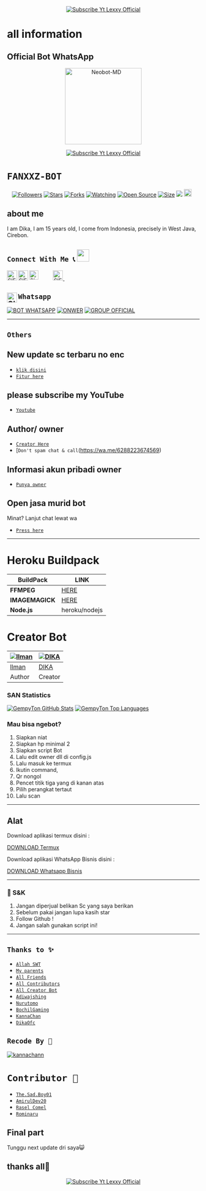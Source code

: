 <p align="center">
    <a href="https://Bisnisokteto.github.io">
        <img
            src="https://readme-typing-svg.herokuapp.com?size=15&width=280&lines=Assalamualaikum+🙏"
            alt="Subscribe Yt Lexxy Official"
        />
    </a>

# all information
## Official Bot WhatsApp

<p align="center">
<img src="https://encrypted-tbn0.gstatic.com/images?q=tbn:ANd9GcRQMbpnB0PY8P1Ot5I_2-01Xdnhq4xJuctJxQ&usqp=CAU" alt="Neobot-MD" width="200"/>

<p align="center">
    <a href="https://Bisnisokteto.github.io">
        <img
            src="https://readme-typing-svg.herokuapp.com?size=15&width=280&lines=FannxBOT+By+Dika+Official+🙏"
            alt="Subscribe Yt Lexxy Official"
        />
    </a>
</p>

# ```FANXXZ-BOT```
<p align="center">
<a href="https://github.com/zeeone-ofc/followers"><img title="Followers" src="https://img.shields.io/github/followers/zeeone-ofc?color=red&style=flat-square"></a>
<a href="https://github.com/zeeone-ofc/Alphab0t/stargazers/"><img title="Stars" src="https://img.shields.io/github/stars/zeeone-ofc/Alphab0t?color=blue&style=flat-square"></a>
<a href="https://github.com/zeeone-ofc/Alphab0t/network/members"><img title="Forks" src="https://img.shields.io/github/forks/zeeone-ofc/Alphab0t?color=red&style=flat-square"></a>
<a href="https://github.com/zeeone-ofc/Alphab0t/watchers"><img title="Watching" src="https://img.shields.io/github/watchers/zeeone-ofc/Alphab0t?label=Watchers&color=blue&style=flat-square"></a>
<a href="https://github.com/zeeone-ofc/Alphab0t"><img title="Open Source" src="https://badges.frapsoft.com/os/v2/open-source.svg?v=103"></a>
<a href="https://github.com/zeeone-ofc/Alphab0t/"><img title="Size" src="https://img.shields.io/github/repo-size/zeeone-ofc/Alphab0t?style=flat-square&color=green"></a>
<a href="https://hits.seeyoufarm.com"><img src="https://hits.seeyoufarm.com/api/count/incr/badge.svg?url=https%3A%2F%2Fgithub.com%2Fzeeone-ofc%2FAlphab0t&count_bg=%2379C83D&title_bg=%23555555&icon=probot.svg&icon_color=%2300FF6D&title=hits&edge_flat=false"/></a>
<a href="https://github.com/zeeone-ofc/Alphab0t/graphs/commit-activity"><img height="20" src="https://img.shields.io/badge/Maintained%3F-yes-green.svg"></a>&nbsp;&nbsp;
</p>
<p align='center'>
    </p>

## about me
I am Dika, I am 15 years old, I come from Indonesia, precisely in West Java, Cirebon. 

## ```Connect With Me 📞``` <img src="https://github.com/siegrin/siegrin/blob/main/Assets/Handshake.gif" height="32px">
  <a href="https://wa.me/6288223674569">
    <img align="left" alt="SIEGRIN | Whastapp" width="26px" src="https://github.com/siegrin/siegrin/blob/main/Assets/Whatsapp.svg" />
  </a> &nbsp;&nbsp;
  <a href="https://www.tiktok.com/@Dikaa?">
    <img align="left" alt="SIEGRIN | Titkok" width="26px" src="https://github.com/siegrin/siegrin/blob/main/Assets/Tiktok.svg" />
  </a> &nbsp;&nbsp;
  <a href="https://www.instagram.com/Cigegerotak/">
    <img align="left" alt="SIEGRIN | Instagram" width="24px" src="https://github.com/siegrin/siegrin/blob/main/Assets/Instagram.svg" />
  </a> &nbsp;&nbsp;
  <a href="mailto: nainnadika6@gmail.com">
    <img align="
" alt="SIEGRIN | Gmail" width="26px" src="https://github.com/siegrin/siegrin/blob/main/Assets/Gmail.svg" />
  </a> &nbsp;&nbsp;

## ```Whatsapp``` <a href="https://wa.me/6285334930628"> <img align="left" alt="SIEGRIN | Whastapp" width="26px" src="https://github.com/siegrin/siegrin/blob/main/Assets/Whatsapp.svg" />
[![BOT WHATSAPP](https://img.shields.io/badge/WhatsApp%20BOT-25D366?style=for-the-badge&logo=whatsapp&logoColor=white)](https://wa.me/6283142211902) 
[![ONWER](https://img.shields.io/badge/Owner%20BOT-25D366?style=for-the-badge&logo=whatsapp&logoColor=white)](https://wa.me/6288223674569) 
[![GROUP OFFICIAL](https://img.shields.io/badge/WhatsApp%20Group-25D366?style=for-the-badge&logo=whatsapp&logoColor=white)](https://chat.whatsapp.com/KLfJ0fI1UnCLhRtv2aYoxv)

---------

## ```Others```

## New update sc terbaru no enc
* [`klik disini`](https://github.com/Bisnisokteto/NEOBOT-MDV8)
* [`Fitur here`](https://bit.ly/3AjSfxb)

## please subscribe my YouTube
* [`Youtube`](https://youtube.com/channel/UC3HcOB2U-fgsR8onRGXFM3w)

## Author/ owner
* [`Creator Here`](https://wa.me/6288223674569?text=Banh+req+fitur) 
* [`Don't spam chat & call`(https://wa.me/6288223674569)

## Informasi akun pribadi owner
* [`Punya owner`](https://bit.ly/3dtqnxR)

## Open jasa murid bot
Minat? Lanjut chat lewat wa
* [`Press here`](https://wa.me/6288223674569?text=Murid+bot+bg)

---------

# Heroku Buildpack

| BuildPack | LINK |
|--------|--------|
| **FFMPEG** |[HERE](https://github.com/jonathanong/heroku-buildpack-ffmpeg-latest) |
| **IMAGEMAGICK** | [HERE](https://github.com/mcollina/heroku-buildpack-imagemagick.git) |
| **Node.js**     | heroku/nodejs|

# Creator Bot
 [![Ilman](https://github.com/ilmanhdyt.png?size=200)](https://github.com/ilmanhdyt) | [![DIKA](https://github.com/GempyTon.png?size=200)](https://github.com/bisnisokteto) 
----|----
[Ilman](https://github.com/ilmanhdyt) | [DIKA](https://github.com/bisnisokteto)
 Author | Creator
 
### SAN Statistics

[![GempyTon GitHub Stats](https://github-readme-stats.vercel.app/api?username=GempyTon&show_icons=true&hide=issues&theme=radical)](https://github-readme-stats.vercel.app)
[![GempyTon Top Languages](https://github-readme-stats.vercel.app/api/top-langs?username=GempyTon&layout=compact&theme=radical)](https://github-readme-stats.vercel.app)

### Mau bisa ngebot?
1. Siapkan niat
2. Siapkan hp minimal 2
3. Siapkan script Bot
4. Lalu edit owner dll di config.js
5. Lalu masuk ke termux
6. Ikutin command,
7. Qr nongol
8. Pencet titik tiga yang di kanan atas 
9. Pilih perangkat tertaut
10. Lalu scan

---------

## Alat

Download aplikasi termux disini :

[DOWNLOAD Termux](https://play.google.com/store/apps/details?id=com.termux) 

Download aplikasi WhatsApp Bisnis disini :

[DOWNLOAD Whatsapp Bisnis](https://play.google.com/store/apps/details?id=com.whatsapp.w4b) 

---------

### 📮 S&K
1. Jangan diperjual belikan Sc yang saya berikan
2. Sebelum pakai jangan lupa kasih star
3. Follow Github !
4. Jangan salah gunakan script ini!

---------


## ```Thanks to ✨```
* [`Allah SWT`](https://github.com/bisnisokteto)
* [`My parents`](https://github.com/bisnisokteto)
* [`All Friends`](https://github.com/bisnisokteto)
* [`All Contributors`](https://github.com/bisnisokteto)
* [`All Creator Bot`](https://github.com/bisnisokteto)
* [`Adiwajshing`](https://github.com/adiwajshing/Baileys)
* [`Nurutomo`](https://github.com/nurutomi)
* [`BochilGaming`](https://github.com/bochilgaming)
* [`KannaChan`](http://github.com/kannachann)
* [`DikaOfc`](http://github.com/bisnisokteto)

## ```Recode By 🐾```
[![kannachann](https://github.com/Jikarinka.png?size=100)](http://github.com/bisnisokteto)

# ```Contributor 🔭```
* [`The.Sad.Boy01`](https://github.com/Kangsad01)
* [`AmirulDev20`](https://github.com/amiruldev20)
* [`Rasel Comel`](https://github.com/raselcomel)
* [`Rominaru`](https://github.com/rominaru)

## Final part 
Tunggu next update dri saya😺

## thanks all💝

<p align="center">
    <a href="https://Bisnisokteto.github.io">
        <img
            src="https://readme-typing-svg.herokuapp.com?size=15&width=280&lines=waalaikumsalam+wr.wb+🙏"
            alt="Subscribe Yt Lexxy Official"
        />
    </a>
